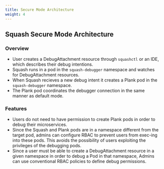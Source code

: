 ```yaml
---
title: Secure Mode Architecture
weight: 4
---
```


## Squash Secure Mode Architecture

### Overview

- User creates a DebugAttachment resource through `squashctl` or an IDE, which describes their debug intentions.
- Squash runs in a pod in the `squash-debugger` namespace and watches for DebugAttachment resources.
- When Squash recieves a new debug intent it creates a Plank pod in the `squash-debugger` namespace.
- The Plank pod coordinates the debugger connection in the same manner as default mode.

### Features

- Users do not need to have permission to create Plank pods in order to debug their microservices.
- Since the Squash and Plank pods are in a namespace different from the target pod, admins can configure RBAC to prevent users from exec-ing into these pods. This avoids the possibility of users exploiting the privileges of the debugging pods.
- Since a user must be able to create a DebugAttachment resource in a given namespace in order to debug a Pod in that namespace, Admins can use conventional RBAC policies to define debug permissions.

